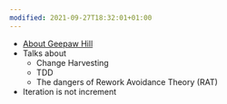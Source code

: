```yaml
---
modified: 2021-09-27T18:32:01+01:00
---
```


- [About Geepaw Hill](https://www.geepawhill.org/about/)
- Talks about
	- Change Harvesting
	- TDD
	- The dangers of Rework Avoidance Theory (RAT)
- Iteration is not increment
